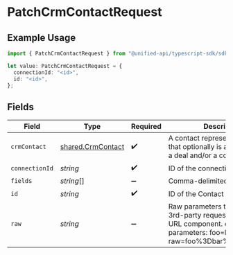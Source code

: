 # PatchCrmContactRequest

## Example Usage

```typescript
import { PatchCrmContactRequest } from "@unified-api/typescript-sdk/sdk/models/operations";

let value: PatchCrmContactRequest = {
  connectionId: "<id>",
  id: "<id>",
};
```

## Fields

| Field                                                                                                                                            | Type                                                                                                                                             | Required                                                                                                                                         | Description                                                                                                                                      |
| ------------------------------------------------------------------------------------------------------------------------------------------------ | ------------------------------------------------------------------------------------------------------------------------------------------------ | ------------------------------------------------------------------------------------------------------------------------------------------------ | ------------------------------------------------------------------------------------------------------------------------------------------------ |
| `crmContact`                                                                                                                                     | [shared.CrmContact](../../../sdk/models/shared/crmcontact.md)                                                                                    | :heavy_check_mark:                                                                                                                               | A contact represents a person that optionally is associated with a deal and/or a company                                                         |
| `connectionId`                                                                                                                                   | *string*                                                                                                                                         | :heavy_check_mark:                                                                                                                               | ID of the connection                                                                                                                             |
| `fields`                                                                                                                                         | *string*[]                                                                                                                                       | :heavy_minus_sign:                                                                                                                               | Comma-delimited fields to return                                                                                                                 |
| `id`                                                                                                                                             | *string*                                                                                                                                         | :heavy_check_mark:                                                                                                                               | ID of the Contact                                                                                                                                |
| `raw`                                                                                                                                            | *string*                                                                                                                                         | :heavy_minus_sign:                                                                                                                               | Raw parameters to include in the 3rd-party request. Encoded as a URL component. eg. raw parameters: foo=bar&zoo=bar -> raw=foo%3Dbar%26zoo%3Dbar |
